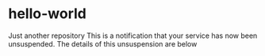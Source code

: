 # hello-world
Just another repository
This is a notification that your service has now been unsuspended. The details of this unsuspension are below
